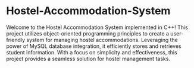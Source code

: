 # Hostel-Accommodation-System

Welcome to the Hostel Accommodation System implemented in C++! This project utilizes object-oriented programming principles to create a user-friendly system for managing hostel accommodations. Leveraging the power of MySQL database integration, it efficiently stores and retrieves student information. With a focus on simplicity and effectiveness, this project provides a seamless solution for hostel management tasks.

